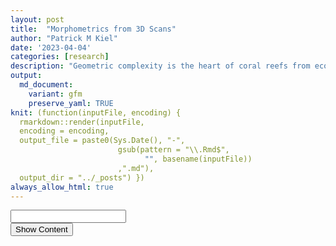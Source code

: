 ```yaml
---
layout: post
title:  "Morphometrics from 3D Scans"
author: "Patrick M Kiel"
date: '2023-04-04'
categories: [research]
description: "Geometric complexity is the heart of coral reefs from ecosystem to organismal scales. Here, I provide an outline to apply morphometrics to 3D scans of coral fragments and relate the morphology to growth rates and ocen acidification sensitivity."
output:
  md_document:
    variant: gfm
    preserve_yaml: TRUE
knit: (function(inputFile, encoding) {
  rmarkdown::render(inputFile, 
  encoding = encoding, 
  output_file = paste0(Sys.Date(), "-",
                        gsub(pattern = "\\.Rmd$",
                              "", basename(inputFile))
                        ,".md"), 
  output_dir = "../_posts") })
always_allow_html: true
---
```


<script type="text/javascript">

window.onload = function() {
    //query string in the password
    const urlParams = new URLSearchParams(window.location.search);
    const pass = urlParams.get('pass')
    document.getElementById("password").value = pass;
};

function verify() {
  <!-- set the password here -->
  if (document.getElementById('password').value === 'ulink') {
    document.getElementById('HIDDENDIV').classList.remove("hidden"); 
    document.getElementById('credentials').classList.add("hidden"); // Hide the div containing the credentials
  } else {
    alert('Invalid Password! You cannot view this content.');
    password.setSelectionRange(0, password.value.length);
  }
  return false;
}
</script>
<style type="text/css">
/*Change content Display */
.hidden {
  display: none;
}

img {
margin: 0 auto;
}
</style>
<!-- The password box -->

<div id="credentials">

<input type="text" id="password" onkeydown="if (event.keyCode == 13) verify()" />
<br/>
<input id="button" type="button" value="Show Content" onclick="verify()" />

</div>

<!-- The content we want to show after password -->
<div id="HIDDENDIV" class="hidden" markdown="1">

<!-- Place all chunks, text, etc here as you would a normal RMarkdown document -->

# Overview

Fractal dimensions (FD) describes space filling of shapes at various
scales and describes surface complexity. While coral colonies and coral
reefs are not strictly fractals, colonial organisms and reef assemblages
share some key characteristics to fractals, including morphological
irregularities, self-similarity and high degrees of space filling. FD
can align with other traditional measurements such as surface area to
volume ratio, rugosity, etc; but FD offers increased information as seen
in the below theoretical example of a coral reef (Fig. 1; Torres-Pulliza
*et al* 2020). This figure illustrates 3 reefs with identical rugosiites
but decreasing fractal dimensions (FD), a \< b \< c.

<h5>
Figure 1. Theoretical comparison of fractal dimension and rugosity
</h5>

![Theoretical fractal
dimension](https://media.springernature.com/lw685/springer-static/image/art%3A10.1038%2Fs41559-020-1281-8/MediaObjects/41559_2020_1281_Fig1_HTML.png)
Many processes (ecological, growth, resistance to stressors, biophysical
pathways with seawater) may scale (linearly, non-linearly/unimodal) with
increased morphological complexity. Therefore, using FD to
quantitatively describe morphological complexity can be informative.
However, its important to note that FD is only a singular metric of
morphological complexity and should be placed in appropriate context.
Since FD only describes space filling at different scales, dissimilar
shapes may share a FD despite rather obvious differences in branching or
size. Nevertheless, FD can play an important role in describing coral
morphology, especially when comparing ecosystems/coral colonies of
approximately the same scale.

Reichert *et al.* (2017) developed an easy to use tool to calculate FD
of a 3D coral colony using the Bouligand-Minkowski method. First, I am
reanalyzing the 3D scanned files from Reichert *et al.* (2017) to ensure
I am using their code correctly. I am using their obj scan files and the
analysis toolbox they released as part of the supplementary material.
The toolbox takes in an obj scan file and produces a txt file with 3
columns: dilation radius, log(dilation radius), and log(influence
volume). Dilation radius is produced for 1 \<= R \<= 20.

<h5>
Figure 2. Example photographs and 3D scans in Reichert et al. 2017
</h5>

![Examles of corals in the
analysis](https://besjournals.onlinelibrary.wiley.com/cms/asset/98018c3c-a06e-4a41-ad6a-3e5cd3b1473e/mee312829-fig-0002-m.png)

Reichert *et al.* (2017) assessed the influence of dilation radii on the
ability to discern inter-and-intraspecific differences among 3d scans
(i.e. does a fractal D tell us if a coral fragment is identical to its
clonemate/conspecific). They tested all integers 3 $\le$ R $\le$ 20, and
found that when R = 8, fractal dimensions had the best ability to
discriminate inter-and-intraspecific differences. Thus, they calculate
and report all fractal dimensions based on a dilation radius of 8.

Given that the toolbox produces dilation radius from 1 $\le$ R $\le$ 20,
you should be able to subset this data frame to just the integers 3
$\le$ R $\le$ 20 or all real numbers 3 $\le$ R $\le$ 20 to calculate and
derive the same values reported in Reichert *et al.* (2017). So I’m
going to do just that.

# Formulas

Reichert *et al.* (2017) use the Bouligand–Minkowski method to estimate
a colony’s fractal dimension as, “it is one of the most accurate methods
for computing fractal dimensions and it is highly sensitive to detecting
small changes in models (Tricot, 1995). Due to its use of Euclidean
distances, the approach is invariant to rotation. Thus, prior
normalization steps are not necessary (Tricot, 1995).”

They define D as,

$$
D = 3 - \lim_{R \to 0} \frac{log(V(R))}{log(R)}  
$$ where R is the dilation radius and V(R) is the influence volume.

Here, you can visualize the measuring principles of the
Bouligand-Minkowski method with increasing dilation radii from
a–\>c. Spheres are located at the vertex of the 3d mesh. Larger radii
progressively fill the volume enclosed by the mesh, resulting in a
larger influence volume. The limit integrates across these spatial
scales (radii a-c) to synthesize a singular characteristic of the mesh’s
complexity.

\` ![Bouligand-Minkowski
Concept](https://besjournals.onlinelibrary.wiley.com/cms/asset/6797afd6-8813-48eb-9457-874fed88814e/mee312829-fig-0001-m.png)

As this is a power law, you can estimate the limit by taking the slope
of the log-log plot that fits the curve log(R) x log(V(R)). Thus, D can
be estimated as 3-m, where m is the slope of the log-log plot.

You can progressively slide the curve from the beginning (R=2) to a
maximum radii, and then calculate the slope over each defined region.
For example, if you wanted to evaluate dilation radii from 2-15, you
would first take the slope of the curve from (0,2), then (0,3), and so
on until (0,15). You would calculate the FD at each R in the series and
evaluate its discriminatory power.The code is as follows,

``` r
  #calculate linear model over the region
  m = lm(log.infl.vol ~ log.dil.rad,
          #filter data to integers only between 3 & 20
          #R is the desired dilation radius
          data = dat %>% filter(dil.rad<= & R))

  #extract the slope
  m$coefficients[[2]]
```

# Example Data

Using the 3D scans from Reichert *et al.* (2017), I independently
calculated the Fractal Dimension using their toolbox. Below is a table
of the data where I exclusively looked at time point 0 data.

<table class="table" style="margin-left: auto; margin-right: auto;">
<caption>
Table 1: Comparison of Fractal Dimensions. I can replicate their FD.
</caption>
<thead>
<tr>
<th style="text-align:left;">
ID
</th>
<th style="text-align:left;">
Species
</th>
<th style="text-align:left;">
Genus
</th>
<th style="text-align:left;">
Colony
</th>
<th style="text-align:right;">
ReichD
</th>
<th style="text-align:right;">
D8
</th>
</tr>
</thead>
<tbody>
<tr>
<td style="text-align:left;">
Ahu_1\_01
</td>
<td style="text-align:left;">
Ahu
</td>
<td style="text-align:left;">
Acropora
</td>
<td style="text-align:left;">
Ahu 1
</td>
<td style="text-align:right;">
1.947933
</td>
<td style="text-align:right;">
1.94793
</td>
</tr>
<tr>
<td style="text-align:left;">
Ahu_1\_02
</td>
<td style="text-align:left;">
Ahu
</td>
<td style="text-align:left;">
Acropora
</td>
<td style="text-align:left;">
Ahu 1
</td>
<td style="text-align:right;">
1.958113
</td>
<td style="text-align:right;">
1.95811
</td>
</tr>
<tr>
<td style="text-align:left;">
Ahu_1\_03
</td>
<td style="text-align:left;">
Ahu
</td>
<td style="text-align:left;">
Acropora
</td>
<td style="text-align:left;">
Ahu 1
</td>
<td style="text-align:right;">
1.956783
</td>
<td style="text-align:right;">
1.95678
</td>
</tr>
<tr>
<td style="text-align:left;">
Ahu_1\_04
</td>
<td style="text-align:left;">
Ahu
</td>
<td style="text-align:left;">
Acropora
</td>
<td style="text-align:left;">
Ahu 1
</td>
<td style="text-align:right;">
1.960783
</td>
<td style="text-align:right;">
1.96078
</td>
</tr>
<tr>
<td style="text-align:left;">
Ahu_1\_06
</td>
<td style="text-align:left;">
Ahu
</td>
<td style="text-align:left;">
Acropora
</td>
<td style="text-align:left;">
Ahu 1
</td>
<td style="text-align:right;">
1.950659
</td>
<td style="text-align:right;">
1.95066
</td>
</tr>
<tr>
<td style="text-align:left;">
Ahu_1\_07
</td>
<td style="text-align:left;">
Ahu
</td>
<td style="text-align:left;">
Acropora
</td>
<td style="text-align:left;">
Ahu 1
</td>
<td style="text-align:right;">
1.954873
</td>
<td style="text-align:right;">
1.95487
</td>
</tr>
<tr>
<td style="text-align:left;">
Ahu_1\_08
</td>
<td style="text-align:left;">
Ahu
</td>
<td style="text-align:left;">
Acropora
</td>
<td style="text-align:left;">
Ahu 1
</td>
<td style="text-align:right;">
1.953186
</td>
<td style="text-align:right;">
1.95319
</td>
</tr>
<tr>
<td style="text-align:left;">
Ahu_2\_01
</td>
<td style="text-align:left;">
Ahu
</td>
<td style="text-align:left;">
Acropora
</td>
<td style="text-align:left;">
Ahu 2
</td>
<td style="text-align:right;">
1.956169
</td>
<td style="text-align:right;">
1.95617
</td>
</tr>
<tr>
<td style="text-align:left;">
Ahu_2\_02
</td>
<td style="text-align:left;">
Ahu
</td>
<td style="text-align:left;">
Acropora
</td>
<td style="text-align:left;">
Ahu 2
</td>
<td style="text-align:right;">
1.962931
</td>
<td style="text-align:right;">
1.96293
</td>
</tr>
<tr>
<td style="text-align:left;">
Ahu_2\_03
</td>
<td style="text-align:left;">
Ahu
</td>
<td style="text-align:left;">
Acropora
</td>
<td style="text-align:left;">
Ahu 2
</td>
<td style="text-align:right;">
1.950780
</td>
<td style="text-align:right;">
1.95078
</td>
</tr>
<tr>
<td style="text-align:left;">
Ahu_2\_04
</td>
<td style="text-align:left;">
Ahu
</td>
<td style="text-align:left;">
Acropora
</td>
<td style="text-align:left;">
Ahu 2
</td>
<td style="text-align:right;">
1.948467
</td>
<td style="text-align:right;">
1.94847
</td>
</tr>
<tr>
<td style="text-align:left;">
Ahu_2\_05
</td>
<td style="text-align:left;">
Ahu
</td>
<td style="text-align:left;">
Acropora
</td>
<td style="text-align:left;">
Ahu 2
</td>
<td style="text-align:right;">
1.957679
</td>
<td style="text-align:right;">
1.95768
</td>
</tr>
<tr>
<td style="text-align:left;">
Ahu_2\_06
</td>
<td style="text-align:left;">
Ahu
</td>
<td style="text-align:left;">
Acropora
</td>
<td style="text-align:left;">
Ahu 2
</td>
<td style="text-align:right;">
1.968450
</td>
<td style="text-align:right;">
1.96845
</td>
</tr>
<tr>
<td style="text-align:left;">
Ahu_2\_07
</td>
<td style="text-align:left;">
Ahu
</td>
<td style="text-align:left;">
Acropora
</td>
<td style="text-align:left;">
Ahu 2
</td>
<td style="text-align:right;">
1.942573
</td>
<td style="text-align:right;">
1.94257
</td>
</tr>
<tr>
<td style="text-align:left;">
Ahu_2\_08
</td>
<td style="text-align:left;">
Ahu
</td>
<td style="text-align:left;">
Acropora
</td>
<td style="text-align:left;">
Ahu 2
</td>
<td style="text-align:right;">
1.944379
</td>
<td style="text-align:right;">
1.94438
</td>
</tr>
<tr>
<td style="text-align:left;">
Ahu_3\_01
</td>
<td style="text-align:left;">
Ahu
</td>
<td style="text-align:left;">
Acropora
</td>
<td style="text-align:left;">
Ahu 3
</td>
<td style="text-align:right;">
1.975106
</td>
<td style="text-align:right;">
1.97511
</td>
</tr>
<tr>
<td style="text-align:left;">
Ahu_3\_02
</td>
<td style="text-align:left;">
Ahu
</td>
<td style="text-align:left;">
Acropora
</td>
<td style="text-align:left;">
Ahu 3
</td>
<td style="text-align:right;">
1.972426
</td>
<td style="text-align:right;">
1.97243
</td>
</tr>
<tr>
<td style="text-align:left;">
Ahu_3\_03
</td>
<td style="text-align:left;">
Ahu
</td>
<td style="text-align:left;">
Acropora
</td>
<td style="text-align:left;">
Ahu 3
</td>
<td style="text-align:right;">
1.972287
</td>
<td style="text-align:right;">
1.97229
</td>
</tr>
<tr>
<td style="text-align:left;">
Ahu_3\_04
</td>
<td style="text-align:left;">
Ahu
</td>
<td style="text-align:left;">
Acropora
</td>
<td style="text-align:left;">
Ahu 3
</td>
<td style="text-align:right;">
1.966668
</td>
<td style="text-align:right;">
1.96667
</td>
</tr>
<tr>
<td style="text-align:left;">
Ahu_3\_05
</td>
<td style="text-align:left;">
Ahu
</td>
<td style="text-align:left;">
Acropora
</td>
<td style="text-align:left;">
Ahu 3
</td>
<td style="text-align:right;">
1.959671
</td>
<td style="text-align:right;">
1.95967
</td>
</tr>
<tr>
<td style="text-align:left;">
Ahu_3\_06
</td>
<td style="text-align:left;">
Ahu
</td>
<td style="text-align:left;">
Acropora
</td>
<td style="text-align:left;">
Ahu 3
</td>
<td style="text-align:right;">
1.978112
</td>
<td style="text-align:right;">
1.97811
</td>
</tr>
<tr>
<td style="text-align:left;">
Ahu_3\_07
</td>
<td style="text-align:left;">
Ahu
</td>
<td style="text-align:left;">
Acropora
</td>
<td style="text-align:left;">
Ahu 3
</td>
<td style="text-align:right;">
1.952993
</td>
<td style="text-align:right;">
1.95299
</td>
</tr>
<tr>
<td style="text-align:left;">
Ami_1\_01
</td>
<td style="text-align:left;">
Ami
</td>
<td style="text-align:left;">
Acropora
</td>
<td style="text-align:left;">
Ami 1
</td>
<td style="text-align:right;">
1.952524
</td>
<td style="text-align:right;">
1.95252
</td>
</tr>
<tr>
<td style="text-align:left;">
Ami_1\_02
</td>
<td style="text-align:left;">
Ami
</td>
<td style="text-align:left;">
Acropora
</td>
<td style="text-align:left;">
Ami 1
</td>
<td style="text-align:right;">
1.965593
</td>
<td style="text-align:right;">
1.96559
</td>
</tr>
<tr>
<td style="text-align:left;">
Ami_1\_03
</td>
<td style="text-align:left;">
Ami
</td>
<td style="text-align:left;">
Acropora
</td>
<td style="text-align:left;">
Ami 1
</td>
<td style="text-align:right;">
1.953116
</td>
<td style="text-align:right;">
1.95312
</td>
</tr>
<tr>
<td style="text-align:left;">
Ami_1\_05
</td>
<td style="text-align:left;">
Ami
</td>
<td style="text-align:left;">
Acropora
</td>
<td style="text-align:left;">
Ami 1
</td>
<td style="text-align:right;">
1.961815
</td>
<td style="text-align:right;">
1.96182
</td>
</tr>
<tr>
<td style="text-align:left;">
Ami_1\_06
</td>
<td style="text-align:left;">
Ami
</td>
<td style="text-align:left;">
Acropora
</td>
<td style="text-align:left;">
Ami 1
</td>
<td style="text-align:right;">
1.964092
</td>
<td style="text-align:right;">
1.96409
</td>
</tr>
<tr>
<td style="text-align:left;">
Ami_1\_07
</td>
<td style="text-align:left;">
Ami
</td>
<td style="text-align:left;">
Acropora
</td>
<td style="text-align:left;">
Ami 1
</td>
<td style="text-align:right;">
1.948878
</td>
<td style="text-align:right;">
1.94888
</td>
</tr>
<tr>
<td style="text-align:left;">
Ami_1\_08
</td>
<td style="text-align:left;">
Ami
</td>
<td style="text-align:left;">
Acropora
</td>
<td style="text-align:left;">
Ami 1
</td>
<td style="text-align:right;">
1.948296
</td>
<td style="text-align:right;">
1.94830
</td>
</tr>
<tr>
<td style="text-align:left;">
Ami_1\_09
</td>
<td style="text-align:left;">
Ami
</td>
<td style="text-align:left;">
Acropora
</td>
<td style="text-align:left;">
Ami 1
</td>
<td style="text-align:right;">
1.959278
</td>
<td style="text-align:right;">
1.95928
</td>
</tr>
<tr>
<td style="text-align:left;">
Ami_2\_01
</td>
<td style="text-align:left;">
Ami
</td>
<td style="text-align:left;">
Acropora
</td>
<td style="text-align:left;">
Ami 2
</td>
<td style="text-align:right;">
1.977577
</td>
<td style="text-align:right;">
1.97758
</td>
</tr>
<tr>
<td style="text-align:left;">
Ami_2\_02
</td>
<td style="text-align:left;">
Ami
</td>
<td style="text-align:left;">
Acropora
</td>
<td style="text-align:left;">
Ami 2
</td>
<td style="text-align:right;">
1.977062
</td>
<td style="text-align:right;">
1.97706
</td>
</tr>
<tr>
<td style="text-align:left;">
Ami_2\_03
</td>
<td style="text-align:left;">
Ami
</td>
<td style="text-align:left;">
Acropora
</td>
<td style="text-align:left;">
Ami 2
</td>
<td style="text-align:right;">
1.977408
</td>
<td style="text-align:right;">
1.97741
</td>
</tr>
<tr>
<td style="text-align:left;">
Ami_2\_04
</td>
<td style="text-align:left;">
Ami
</td>
<td style="text-align:left;">
Acropora
</td>
<td style="text-align:left;">
Ami 2
</td>
<td style="text-align:right;">
1.969991
</td>
<td style="text-align:right;">
1.96999
</td>
</tr>
<tr>
<td style="text-align:left;">
Ami_2\_05
</td>
<td style="text-align:left;">
Ami
</td>
<td style="text-align:left;">
Acropora
</td>
<td style="text-align:left;">
Ami 2
</td>
<td style="text-align:right;">
1.968271
</td>
<td style="text-align:right;">
1.96827
</td>
</tr>
<tr>
<td style="text-align:left;">
Ami_2\_06
</td>
<td style="text-align:left;">
Ami
</td>
<td style="text-align:left;">
Acropora
</td>
<td style="text-align:left;">
Ami 2
</td>
<td style="text-align:right;">
1.975237
</td>
<td style="text-align:right;">
1.97524
</td>
</tr>
<tr>
<td style="text-align:left;">
Ami_3\_01
</td>
<td style="text-align:left;">
Ami
</td>
<td style="text-align:left;">
Acropora
</td>
<td style="text-align:left;">
Ami 3
</td>
<td style="text-align:right;">
1.955278
</td>
<td style="text-align:right;">
1.95528
</td>
</tr>
<tr>
<td style="text-align:left;">
Ami_3\_02
</td>
<td style="text-align:left;">
Ami
</td>
<td style="text-align:left;">
Acropora
</td>
<td style="text-align:left;">
Ami 3
</td>
<td style="text-align:right;">
1.955035
</td>
<td style="text-align:right;">
1.95504
</td>
</tr>
<tr>
<td style="text-align:left;">
Ami_3\_03
</td>
<td style="text-align:left;">
Ami
</td>
<td style="text-align:left;">
Acropora
</td>
<td style="text-align:left;">
Ami 3
</td>
<td style="text-align:right;">
1.958062
</td>
<td style="text-align:right;">
1.95806
</td>
</tr>
<tr>
<td style="text-align:left;">
Ami_3\_04
</td>
<td style="text-align:left;">
Ami
</td>
<td style="text-align:left;">
Acropora
</td>
<td style="text-align:left;">
Ami 3
</td>
<td style="text-align:right;">
1.935490
</td>
<td style="text-align:right;">
1.93549
</td>
</tr>
<tr>
<td style="text-align:left;">
Ami_3\_05
</td>
<td style="text-align:left;">
Ami
</td>
<td style="text-align:left;">
Acropora
</td>
<td style="text-align:left;">
Ami 3
</td>
<td style="text-align:right;">
1.944109
</td>
<td style="text-align:right;">
1.94411
</td>
</tr>
<tr>
<td style="text-align:left;">
Ami_3\_06
</td>
<td style="text-align:left;">
Ami
</td>
<td style="text-align:left;">
Acropora
</td>
<td style="text-align:left;">
Ami 3
</td>
<td style="text-align:right;">
1.945086
</td>
<td style="text-align:right;">
1.94509
</td>
</tr>
<tr>
<td style="text-align:left;">
Ami_3\_07
</td>
<td style="text-align:left;">
Ami
</td>
<td style="text-align:left;">
Acropora
</td>
<td style="text-align:left;">
Ami 3
</td>
<td style="text-align:right;">
1.936752
</td>
<td style="text-align:right;">
1.93675
</td>
</tr>
<tr>
<td style="text-align:left;">
Ami_3\_08
</td>
<td style="text-align:left;">
Ami
</td>
<td style="text-align:left;">
Acropora
</td>
<td style="text-align:left;">
Ami 3
</td>
<td style="text-align:right;">
1.946074
</td>
<td style="text-align:right;">
1.94607
</td>
</tr>
<tr>
<td style="text-align:left;">
Pcy_1\_01
</td>
<td style="text-align:left;">
Pcy
</td>
<td style="text-align:left;">
Porites
</td>
<td style="text-align:left;">
Pcy 1
</td>
<td style="text-align:right;">
1.944737
</td>
<td style="text-align:right;">
1.94474
</td>
</tr>
<tr>
<td style="text-align:left;">
Pcy_1\_02
</td>
<td style="text-align:left;">
Pcy
</td>
<td style="text-align:left;">
Porites
</td>
<td style="text-align:left;">
Pcy 1
</td>
<td style="text-align:right;">
1.935159
</td>
<td style="text-align:right;">
1.93516
</td>
</tr>
<tr>
<td style="text-align:left;">
Pcy_1\_03
</td>
<td style="text-align:left;">
Pcy
</td>
<td style="text-align:left;">
Porites
</td>
<td style="text-align:left;">
Pcy 1
</td>
<td style="text-align:right;">
1.936948
</td>
<td style="text-align:right;">
1.93695
</td>
</tr>
<tr>
<td style="text-align:left;">
Pcy_1\_04
</td>
<td style="text-align:left;">
Pcy
</td>
<td style="text-align:left;">
Porites
</td>
<td style="text-align:left;">
Pcy 1
</td>
<td style="text-align:right;">
1.935638
</td>
<td style="text-align:right;">
1.93564
</td>
</tr>
<tr>
<td style="text-align:left;">
Pcy_1\_05
</td>
<td style="text-align:left;">
Pcy
</td>
<td style="text-align:left;">
Porites
</td>
<td style="text-align:left;">
Pcy 1
</td>
<td style="text-align:right;">
1.936519
</td>
<td style="text-align:right;">
1.93652
</td>
</tr>
<tr>
<td style="text-align:left;">
Pcy_1\_06
</td>
<td style="text-align:left;">
Pcy
</td>
<td style="text-align:left;">
Porites
</td>
<td style="text-align:left;">
Pcy 1
</td>
<td style="text-align:right;">
1.934990
</td>
<td style="text-align:right;">
1.93499
</td>
</tr>
<tr>
<td style="text-align:left;">
Pcy_2\_01
</td>
<td style="text-align:left;">
Pcy
</td>
<td style="text-align:left;">
Porites
</td>
<td style="text-align:left;">
Pcy 2
</td>
<td style="text-align:right;">
1.937472
</td>
<td style="text-align:right;">
1.93747
</td>
</tr>
<tr>
<td style="text-align:left;">
Pcy_2\_02
</td>
<td style="text-align:left;">
Pcy
</td>
<td style="text-align:left;">
Porites
</td>
<td style="text-align:left;">
Pcy 2
</td>
<td style="text-align:right;">
1.926380
</td>
<td style="text-align:right;">
1.92638
</td>
</tr>
<tr>
<td style="text-align:left;">
Pcy_2\_03
</td>
<td style="text-align:left;">
Pcy
</td>
<td style="text-align:left;">
Porites
</td>
<td style="text-align:left;">
Pcy 2
</td>
<td style="text-align:right;">
1.924577
</td>
<td style="text-align:right;">
1.92458
</td>
</tr>
<tr>
<td style="text-align:left;">
Pcy_2\_04
</td>
<td style="text-align:left;">
Pcy
</td>
<td style="text-align:left;">
Porites
</td>
<td style="text-align:left;">
Pcy 2
</td>
<td style="text-align:right;">
1.930265
</td>
<td style="text-align:right;">
1.93027
</td>
</tr>
<tr>
<td style="text-align:left;">
Pcy_2\_05
</td>
<td style="text-align:left;">
Pcy
</td>
<td style="text-align:left;">
Porites
</td>
<td style="text-align:left;">
Pcy 2
</td>
<td style="text-align:right;">
1.945649
</td>
<td style="text-align:right;">
1.94565
</td>
</tr>
<tr>
<td style="text-align:left;">
Pcy_2\_06
</td>
<td style="text-align:left;">
Pcy
</td>
<td style="text-align:left;">
Porites
</td>
<td style="text-align:left;">
Pcy 2
</td>
<td style="text-align:right;">
1.932566
</td>
<td style="text-align:right;">
1.93257
</td>
</tr>
<tr>
<td style="text-align:left;">
Pcy_2\_07
</td>
<td style="text-align:left;">
Pcy
</td>
<td style="text-align:left;">
Porites
</td>
<td style="text-align:left;">
Pcy 2
</td>
<td style="text-align:right;">
1.919607
</td>
<td style="text-align:right;">
1.91961
</td>
</tr>
<tr>
<td style="text-align:left;">
Pcy_3\_01
</td>
<td style="text-align:left;">
Pcy
</td>
<td style="text-align:left;">
Porites
</td>
<td style="text-align:left;">
Pcy 3
</td>
<td style="text-align:right;">
1.930831
</td>
<td style="text-align:right;">
1.93083
</td>
</tr>
<tr>
<td style="text-align:left;">
Pcy_3\_02
</td>
<td style="text-align:left;">
Pcy
</td>
<td style="text-align:left;">
Porites
</td>
<td style="text-align:left;">
Pcy 3
</td>
<td style="text-align:right;">
1.949956
</td>
<td style="text-align:right;">
1.94996
</td>
</tr>
<tr>
<td style="text-align:left;">
Pcy_3\_03
</td>
<td style="text-align:left;">
Pcy
</td>
<td style="text-align:left;">
Porites
</td>
<td style="text-align:left;">
Pcy 3
</td>
<td style="text-align:right;">
1.925206
</td>
<td style="text-align:right;">
1.92521
</td>
</tr>
<tr>
<td style="text-align:left;">
Pcy_3\_04
</td>
<td style="text-align:left;">
Pcy
</td>
<td style="text-align:left;">
Porites
</td>
<td style="text-align:left;">
Pcy 3
</td>
<td style="text-align:right;">
1.936933
</td>
<td style="text-align:right;">
1.93693
</td>
</tr>
<tr>
<td style="text-align:left;">
Pcy_3\_05
</td>
<td style="text-align:left;">
Pcy
</td>
<td style="text-align:left;">
Porites
</td>
<td style="text-align:left;">
Pcy 3
</td>
<td style="text-align:right;">
1.938964
</td>
<td style="text-align:right;">
1.93896
</td>
</tr>
<tr>
<td style="text-align:left;">
Pcy_3\_06
</td>
<td style="text-align:left;">
Pcy
</td>
<td style="text-align:left;">
Porites
</td>
<td style="text-align:left;">
Pcy 3
</td>
<td style="text-align:right;">
1.937276
</td>
<td style="text-align:right;">
1.93728
</td>
</tr>
<tr>
<td style="text-align:left;">
Pcy_3\_07
</td>
<td style="text-align:left;">
Pcy
</td>
<td style="text-align:left;">
Porites
</td>
<td style="text-align:left;">
Pcy 3
</td>
<td style="text-align:right;">
1.943986
</td>
<td style="text-align:right;">
1.94399
</td>
</tr>
<tr>
<td style="text-align:left;">
Pda_1\_01
</td>
<td style="text-align:left;">
Pda
</td>
<td style="text-align:left;">
Pocillopora
</td>
<td style="text-align:left;">
Pda 1
</td>
<td style="text-align:right;">
1.950075
</td>
<td style="text-align:right;">
1.95007
</td>
</tr>
<tr>
<td style="text-align:left;">
Pda_1\_02
</td>
<td style="text-align:left;">
Pda
</td>
<td style="text-align:left;">
Pocillopora
</td>
<td style="text-align:left;">
Pda 1
</td>
<td style="text-align:right;">
1.956012
</td>
<td style="text-align:right;">
1.95601
</td>
</tr>
<tr>
<td style="text-align:left;">
Pda_1\_03
</td>
<td style="text-align:left;">
Pda
</td>
<td style="text-align:left;">
Pocillopora
</td>
<td style="text-align:left;">
Pda 1
</td>
<td style="text-align:right;">
1.946938
</td>
<td style="text-align:right;">
1.94694
</td>
</tr>
<tr>
<td style="text-align:left;">
Pda_1\_04
</td>
<td style="text-align:left;">
Pda
</td>
<td style="text-align:left;">
Pocillopora
</td>
<td style="text-align:left;">
Pda 1
</td>
<td style="text-align:right;">
1.943154
</td>
<td style="text-align:right;">
1.94315
</td>
</tr>
<tr>
<td style="text-align:left;">
Pda_1\_05
</td>
<td style="text-align:left;">
Pda
</td>
<td style="text-align:left;">
Pocillopora
</td>
<td style="text-align:left;">
Pda 1
</td>
<td style="text-align:right;">
1.947336
</td>
<td style="text-align:right;">
1.94734
</td>
</tr>
<tr>
<td style="text-align:left;">
Pda_1\_06
</td>
<td style="text-align:left;">
Pda
</td>
<td style="text-align:left;">
Pocillopora
</td>
<td style="text-align:left;">
Pda 1
</td>
<td style="text-align:right;">
1.952487
</td>
<td style="text-align:right;">
1.95249
</td>
</tr>
<tr>
<td style="text-align:left;">
Pda_2\_01
</td>
<td style="text-align:left;">
Pda
</td>
<td style="text-align:left;">
Pocillopora
</td>
<td style="text-align:left;">
Pda 2
</td>
<td style="text-align:right;">
1.937791
</td>
<td style="text-align:right;">
1.93779
</td>
</tr>
<tr>
<td style="text-align:left;">
Pda_2\_03
</td>
<td style="text-align:left;">
Pda
</td>
<td style="text-align:left;">
Pocillopora
</td>
<td style="text-align:left;">
Pda 2
</td>
<td style="text-align:right;">
1.960746
</td>
<td style="text-align:right;">
1.96075
</td>
</tr>
<tr>
<td style="text-align:left;">
Pda_2\_04
</td>
<td style="text-align:left;">
Pda
</td>
<td style="text-align:left;">
Pocillopora
</td>
<td style="text-align:left;">
Pda 2
</td>
<td style="text-align:right;">
1.936594
</td>
<td style="text-align:right;">
1.93659
</td>
</tr>
<tr>
<td style="text-align:left;">
Pda_2\_05
</td>
<td style="text-align:left;">
Pda
</td>
<td style="text-align:left;">
Pocillopora
</td>
<td style="text-align:left;">
Pda 2
</td>
<td style="text-align:right;">
1.950042
</td>
<td style="text-align:right;">
1.95004
</td>
</tr>
<tr>
<td style="text-align:left;">
Pda_2\_06
</td>
<td style="text-align:left;">
Pda
</td>
<td style="text-align:left;">
Pocillopora
</td>
<td style="text-align:left;">
Pda 2
</td>
<td style="text-align:right;">
1.952868
</td>
<td style="text-align:right;">
1.95287
</td>
</tr>
<tr>
<td style="text-align:left;">
Pda_2\_07
</td>
<td style="text-align:left;">
Pda
</td>
<td style="text-align:left;">
Pocillopora
</td>
<td style="text-align:left;">
Pda 2
</td>
<td style="text-align:right;">
1.952384
</td>
<td style="text-align:right;">
1.95238
</td>
</tr>
<tr>
<td style="text-align:left;">
Pda_3\_01
</td>
<td style="text-align:left;">
Pda
</td>
<td style="text-align:left;">
Pocillopora
</td>
<td style="text-align:left;">
Pda 3
</td>
<td style="text-align:right;">
1.945583
</td>
<td style="text-align:right;">
1.94558
</td>
</tr>
<tr>
<td style="text-align:left;">
Pda_3\_02
</td>
<td style="text-align:left;">
Pda
</td>
<td style="text-align:left;">
Pocillopora
</td>
<td style="text-align:left;">
Pda 3
</td>
<td style="text-align:right;">
1.936259
</td>
<td style="text-align:right;">
1.93626
</td>
</tr>
<tr>
<td style="text-align:left;">
Pda_3\_03
</td>
<td style="text-align:left;">
Pda
</td>
<td style="text-align:left;">
Pocillopora
</td>
<td style="text-align:left;">
Pda 3
</td>
<td style="text-align:right;">
1.950971
</td>
<td style="text-align:right;">
1.95097
</td>
</tr>
<tr>
<td style="text-align:left;">
Pda_3\_05
</td>
<td style="text-align:left;">
Pda
</td>
<td style="text-align:left;">
Pocillopora
</td>
<td style="text-align:left;">
Pda 3
</td>
<td style="text-align:right;">
1.944535
</td>
<td style="text-align:right;">
1.94454
</td>
</tr>
<tr>
<td style="text-align:left;">
Pda_3\_07
</td>
<td style="text-align:left;">
Pda
</td>
<td style="text-align:left;">
Pocillopora
</td>
<td style="text-align:left;">
Pda 3
</td>
<td style="text-align:right;">
1.943428
</td>
<td style="text-align:right;">
1.94343
</td>
</tr>
<tr>
<td style="text-align:left;">
Plu_1\_02
</td>
<td style="text-align:left;">
Plu
</td>
<td style="text-align:left;">
Porites
</td>
<td style="text-align:left;">
Plu 1
</td>
<td style="text-align:right;">
1.915073
</td>
<td style="text-align:right;">
1.91507
</td>
</tr>
<tr>
<td style="text-align:left;">
Plu_1\_03
</td>
<td style="text-align:left;">
Plu
</td>
<td style="text-align:left;">
Porites
</td>
<td style="text-align:left;">
Plu 1
</td>
<td style="text-align:right;">
1.914772
</td>
<td style="text-align:right;">
1.91477
</td>
</tr>
<tr>
<td style="text-align:left;">
Plu_1\_04
</td>
<td style="text-align:left;">
Plu
</td>
<td style="text-align:left;">
Porites
</td>
<td style="text-align:left;">
Plu 1
</td>
<td style="text-align:right;">
1.913889
</td>
<td style="text-align:right;">
1.91389
</td>
</tr>
<tr>
<td style="text-align:left;">
Plu_1\_05
</td>
<td style="text-align:left;">
Plu
</td>
<td style="text-align:left;">
Porites
</td>
<td style="text-align:left;">
Plu 1
</td>
<td style="text-align:right;">
1.926412
</td>
<td style="text-align:right;">
1.92641
</td>
</tr>
<tr>
<td style="text-align:left;">
Plu_1\_06
</td>
<td style="text-align:left;">
Plu
</td>
<td style="text-align:left;">
Porites
</td>
<td style="text-align:left;">
Plu 1
</td>
<td style="text-align:right;">
1.921944
</td>
<td style="text-align:right;">
1.92194
</td>
</tr>
<tr>
<td style="text-align:left;">
Plu_1\_07
</td>
<td style="text-align:left;">
Plu
</td>
<td style="text-align:left;">
Porites
</td>
<td style="text-align:left;">
Plu 1
</td>
<td style="text-align:right;">
1.927036
</td>
<td style="text-align:right;">
1.92704
</td>
</tr>
<tr>
<td style="text-align:left;">
Plu_2\_01
</td>
<td style="text-align:left;">
Plu
</td>
<td style="text-align:left;">
Porites
</td>
<td style="text-align:left;">
Plu 2
</td>
<td style="text-align:right;">
1.924559
</td>
<td style="text-align:right;">
1.92456
</td>
</tr>
<tr>
<td style="text-align:left;">
Plu_2\_02
</td>
<td style="text-align:left;">
Plu
</td>
<td style="text-align:left;">
Porites
</td>
<td style="text-align:left;">
Plu 2
</td>
<td style="text-align:right;">
1.932550
</td>
<td style="text-align:right;">
1.93255
</td>
</tr>
<tr>
<td style="text-align:left;">
Plu_2\_03
</td>
<td style="text-align:left;">
Plu
</td>
<td style="text-align:left;">
Porites
</td>
<td style="text-align:left;">
Plu 2
</td>
<td style="text-align:right;">
1.919497
</td>
<td style="text-align:right;">
1.91950
</td>
</tr>
<tr>
<td style="text-align:left;">
Plu_2\_04
</td>
<td style="text-align:left;">
Plu
</td>
<td style="text-align:left;">
Porites
</td>
<td style="text-align:left;">
Plu 2
</td>
<td style="text-align:right;">
1.933703
</td>
<td style="text-align:right;">
1.93370
</td>
</tr>
<tr>
<td style="text-align:left;">
Plu_2\_05
</td>
<td style="text-align:left;">
Plu
</td>
<td style="text-align:left;">
Porites
</td>
<td style="text-align:left;">
Plu 2
</td>
<td style="text-align:right;">
1.932976
</td>
<td style="text-align:right;">
1.93298
</td>
</tr>
<tr>
<td style="text-align:left;">
Plu_2\_06
</td>
<td style="text-align:left;">
Plu
</td>
<td style="text-align:left;">
Porites
</td>
<td style="text-align:left;">
Plu 2
</td>
<td style="text-align:right;">
1.928865
</td>
<td style="text-align:right;">
1.92886
</td>
</tr>
<tr>
<td style="text-align:left;">
Plu_3\_01
</td>
<td style="text-align:left;">
Plu
</td>
<td style="text-align:left;">
Porites
</td>
<td style="text-align:left;">
Plu 3
</td>
<td style="text-align:right;">
1.925979
</td>
<td style="text-align:right;">
1.92598
</td>
</tr>
<tr>
<td style="text-align:left;">
Plu_3\_02
</td>
<td style="text-align:left;">
Plu
</td>
<td style="text-align:left;">
Porites
</td>
<td style="text-align:left;">
Plu 3
</td>
<td style="text-align:right;">
1.930310
</td>
<td style="text-align:right;">
1.93031
</td>
</tr>
<tr>
<td style="text-align:left;">
Plu_3\_03
</td>
<td style="text-align:left;">
Plu
</td>
<td style="text-align:left;">
Porites
</td>
<td style="text-align:left;">
Plu 3
</td>
<td style="text-align:right;">
1.935038
</td>
<td style="text-align:right;">
1.93504
</td>
</tr>
<tr>
<td style="text-align:left;">
Plu_3\_04
</td>
<td style="text-align:left;">
Plu
</td>
<td style="text-align:left;">
Porites
</td>
<td style="text-align:left;">
Plu 3
</td>
<td style="text-align:right;">
1.923040
</td>
<td style="text-align:right;">
1.92304
</td>
</tr>
<tr>
<td style="text-align:left;">
Plu_3\_05
</td>
<td style="text-align:left;">
Plu
</td>
<td style="text-align:left;">
Porites
</td>
<td style="text-align:left;">
Plu 3
</td>
<td style="text-align:right;">
1.935577
</td>
<td style="text-align:right;">
1.93558
</td>
</tr>
<tr>
<td style="text-align:left;">
Plu_3\_06
</td>
<td style="text-align:left;">
Plu
</td>
<td style="text-align:left;">
Porites
</td>
<td style="text-align:left;">
Plu 3
</td>
<td style="text-align:right;">
1.919738
</td>
<td style="text-align:right;">
1.91974
</td>
</tr>
<tr>
<td style="text-align:left;">
Pve_1\_01
</td>
<td style="text-align:left;">
Pve
</td>
<td style="text-align:left;">
Pocillopora
</td>
<td style="text-align:left;">
Pve 1
</td>
<td style="text-align:right;">
1.966073
</td>
<td style="text-align:right;">
1.96607
</td>
</tr>
<tr>
<td style="text-align:left;">
Pve_1\_02
</td>
<td style="text-align:left;">
Pve
</td>
<td style="text-align:left;">
Pocillopora
</td>
<td style="text-align:left;">
Pve 1
</td>
<td style="text-align:right;">
1.964679
</td>
<td style="text-align:right;">
1.96468
</td>
</tr>
<tr>
<td style="text-align:left;">
Pve_1\_03
</td>
<td style="text-align:left;">
Pve
</td>
<td style="text-align:left;">
Pocillopora
</td>
<td style="text-align:left;">
Pve 1
</td>
<td style="text-align:right;">
1.964669
</td>
<td style="text-align:right;">
1.96467
</td>
</tr>
<tr>
<td style="text-align:left;">
Pve_1\_04
</td>
<td style="text-align:left;">
Pve
</td>
<td style="text-align:left;">
Pocillopora
</td>
<td style="text-align:left;">
Pve 1
</td>
<td style="text-align:right;">
1.960303
</td>
<td style="text-align:right;">
1.96030
</td>
</tr>
<tr>
<td style="text-align:left;">
Pve_1\_05
</td>
<td style="text-align:left;">
Pve
</td>
<td style="text-align:left;">
Pocillopora
</td>
<td style="text-align:left;">
Pve 1
</td>
<td style="text-align:right;">
1.957218
</td>
<td style="text-align:right;">
1.95722
</td>
</tr>
<tr>
<td style="text-align:left;">
Pve_1\_06
</td>
<td style="text-align:left;">
Pve
</td>
<td style="text-align:left;">
Pocillopora
</td>
<td style="text-align:left;">
Pve 1
</td>
<td style="text-align:right;">
1.955084
</td>
<td style="text-align:right;">
1.95508
</td>
</tr>
<tr>
<td style="text-align:left;">
Pve_1\_07
</td>
<td style="text-align:left;">
Pve
</td>
<td style="text-align:left;">
Pocillopora
</td>
<td style="text-align:left;">
Pve 1
</td>
<td style="text-align:right;">
1.955287
</td>
<td style="text-align:right;">
1.95529
</td>
</tr>
<tr>
<td style="text-align:left;">
Pve_1\_08
</td>
<td style="text-align:left;">
Pve
</td>
<td style="text-align:left;">
Pocillopora
</td>
<td style="text-align:left;">
Pve 1
</td>
<td style="text-align:right;">
1.963527
</td>
<td style="text-align:right;">
1.96353
</td>
</tr>
<tr>
<td style="text-align:left;">
Pve_2\_01
</td>
<td style="text-align:left;">
Pve
</td>
<td style="text-align:left;">
Pocillopora
</td>
<td style="text-align:left;">
Pve 2
</td>
<td style="text-align:right;">
1.959375
</td>
<td style="text-align:right;">
1.95938
</td>
</tr>
<tr>
<td style="text-align:left;">
Pve_2\_02
</td>
<td style="text-align:left;">
Pve
</td>
<td style="text-align:left;">
Pocillopora
</td>
<td style="text-align:left;">
Pve 2
</td>
<td style="text-align:right;">
1.950475
</td>
<td style="text-align:right;">
1.95047
</td>
</tr>
<tr>
<td style="text-align:left;">
Pve_2\_03
</td>
<td style="text-align:left;">
Pve
</td>
<td style="text-align:left;">
Pocillopora
</td>
<td style="text-align:left;">
Pve 2
</td>
<td style="text-align:right;">
1.958198
</td>
<td style="text-align:right;">
1.95820
</td>
</tr>
<tr>
<td style="text-align:left;">
Pve_2\_04
</td>
<td style="text-align:left;">
Pve
</td>
<td style="text-align:left;">
Pocillopora
</td>
<td style="text-align:left;">
Pve 2
</td>
<td style="text-align:right;">
1.972118
</td>
<td style="text-align:right;">
1.97212
</td>
</tr>
<tr>
<td style="text-align:left;">
Pve_2\_05
</td>
<td style="text-align:left;">
Pve
</td>
<td style="text-align:left;">
Pocillopora
</td>
<td style="text-align:left;">
Pve 2
</td>
<td style="text-align:right;">
1.957665
</td>
<td style="text-align:right;">
1.95767
</td>
</tr>
<tr>
<td style="text-align:left;">
Pve_2\_06
</td>
<td style="text-align:left;">
Pve
</td>
<td style="text-align:left;">
Pocillopora
</td>
<td style="text-align:left;">
Pve 2
</td>
<td style="text-align:right;">
1.944179
</td>
<td style="text-align:right;">
1.94418
</td>
</tr>
<tr>
<td style="text-align:left;">
Pve_3\_01
</td>
<td style="text-align:left;">
Pve
</td>
<td style="text-align:left;">
Pocillopora
</td>
<td style="text-align:left;">
Pve 3
</td>
<td style="text-align:right;">
1.959757
</td>
<td style="text-align:right;">
1.95976
</td>
</tr>
<tr>
<td style="text-align:left;">
Pve_3\_02
</td>
<td style="text-align:left;">
Pve
</td>
<td style="text-align:left;">
Pocillopora
</td>
<td style="text-align:left;">
Pve 3
</td>
<td style="text-align:right;">
1.952404
</td>
<td style="text-align:right;">
1.95240
</td>
</tr>
<tr>
<td style="text-align:left;">
Pve_3\_03
</td>
<td style="text-align:left;">
Pve
</td>
<td style="text-align:left;">
Pocillopora
</td>
<td style="text-align:left;">
Pve 3
</td>
<td style="text-align:right;">
1.960369
</td>
<td style="text-align:right;">
1.96037
</td>
</tr>
<tr>
<td style="text-align:left;">
Pve_3\_04
</td>
<td style="text-align:left;">
Pve
</td>
<td style="text-align:left;">
Pocillopora
</td>
<td style="text-align:left;">
Pve 3
</td>
<td style="text-align:right;">
1.954793
</td>
<td style="text-align:right;">
1.95479
</td>
</tr>
<tr>
<td style="text-align:left;">
Pve_3\_05
</td>
<td style="text-align:left;">
Pve
</td>
<td style="text-align:left;">
Pocillopora
</td>
<td style="text-align:left;">
Pve 3
</td>
<td style="text-align:right;">
1.949538
</td>
<td style="text-align:right;">
1.94954
</td>
</tr>
<tr>
<td style="text-align:left;">
Pve_3\_06
</td>
<td style="text-align:left;">
Pve
</td>
<td style="text-align:left;">
Pocillopora
</td>
<td style="text-align:left;">
Pve 3
</td>
<td style="text-align:right;">
1.967342
</td>
<td style="text-align:right;">
1.96734
</td>
</tr>
</tbody>
</table>

As you can see, I am calculating their data the same way. So all
calculations are working. Let’s proceed with discriminatory analyses.

## Radii Analysis

I calculated a FD for radii 2-20 to conduct a discriminatory test
similar to the Reichert *et al.* (2017) analysis. They found that r=8
had the highest discriminatory power.

## Interspecific Detection

<h5>
Figure 4. Interspecific discriminaotry power of FD at different radii
</h5>
<img src="/notebook/images/3dmorphometrics/interspecificDiscriminatoryAnalysis-1.png" width="90%" style="display: block; margin: auto;" />
<table class="table" style="margin-left: auto; margin-right: auto;">
<caption>
Table 2: Interspecific radii discriminaotry power. N represents the
number of significantly different pairwise comparisons, and is ordered
by the most signifcant values.
</caption>
<thead>
<tr>
<th style="text-align:right;">
radii
</th>
<th style="text-align:right;">
n
</th>
</tr>
</thead>
<tbody>
<tr>
<td style="text-align:right;">
7
</td>
<td style="text-align:right;">
12
</td>
</tr>
<tr>
<td style="text-align:right;">
8
</td>
<td style="text-align:right;">
12
</td>
</tr>
<tr>
<td style="text-align:right;">
19
</td>
<td style="text-align:right;">
11
</td>
</tr>
<tr>
<td style="text-align:right;">
20
</td>
<td style="text-align:right;">
11
</td>
</tr>
<tr>
<td style="text-align:right;">
3
</td>
<td style="text-align:right;">
10
</td>
</tr>
<tr>
<td style="text-align:right;">
6
</td>
<td style="text-align:right;">
10
</td>
</tr>
<tr>
<td style="text-align:right;">
9
</td>
<td style="text-align:right;">
10
</td>
</tr>
<tr>
<td style="text-align:right;">
18
</td>
<td style="text-align:right;">
10
</td>
</tr>
<tr>
<td style="text-align:right;">
4
</td>
<td style="text-align:right;">
9
</td>
</tr>
<tr>
<td style="text-align:right;">
5
</td>
<td style="text-align:right;">
9
</td>
</tr>
<tr>
<td style="text-align:right;">
10
</td>
<td style="text-align:right;">
9
</td>
</tr>
<tr>
<td style="text-align:right;">
11
</td>
<td style="text-align:right;">
9
</td>
</tr>
<tr>
<td style="text-align:right;">
12
</td>
<td style="text-align:right;">
9
</td>
</tr>
<tr>
<td style="text-align:right;">
13
</td>
<td style="text-align:right;">
9
</td>
</tr>
<tr>
<td style="text-align:right;">
14
</td>
<td style="text-align:right;">
9
</td>
</tr>
<tr>
<td style="text-align:right;">
15
</td>
<td style="text-align:right;">
9
</td>
</tr>
<tr>
<td style="text-align:right;">
16
</td>
<td style="text-align:right;">
9
</td>
</tr>
<tr>
<td style="text-align:right;">
17
</td>
<td style="text-align:right;">
9
</td>
</tr>
<tr>
<td style="text-align:right;">
2
</td>
<td style="text-align:right;">
7
</td>
</tr>
</tbody>
</table>
<table class="table" style="margin-left: auto; margin-right: auto;">
<caption>
Table 3: Avg significance of radii interspecific discriminaotry power.
Radius is the dilation radius, and p.avg is the average signficant
pairwise difference between the 12 groups.
</caption>
<thead>
<tr>
<th style="text-align:right;">
radii
</th>
<th style="text-align:right;">
p.avg
</th>
<th style="text-align:right;">
n
</th>
</tr>
</thead>
<tbody>
<tr>
<td style="text-align:right;">
8
</td>
<td style="text-align:right;">
0.0025290
</td>
<td style="text-align:right;">
12
</td>
</tr>
<tr>
<td style="text-align:right;">
7
</td>
<td style="text-align:right;">
0.0063254
</td>
<td style="text-align:right;">
12
</td>
</tr>
<tr>
<td style="text-align:right;">
20
</td>
<td style="text-align:right;">
0.0035425
</td>
<td style="text-align:right;">
11
</td>
</tr>
<tr>
<td style="text-align:right;">
19
</td>
<td style="text-align:right;">
0.0055155
</td>
<td style="text-align:right;">
11
</td>
</tr>
</tbody>
</table>

Dilation radii of 7 and 8 produce the highest interspecific
discriminatory power. Using these radii, we can differentiate between
all species except: Ahu-Ami, Ahu-Pve, Ami-Pve, Ahu-Pda, Pda-Pve. When
looking at the average pairwise significance from radii 7 and 8, 8
performs better than 7. 19 and 20 follow close behind, with these radii
not being able to discriminate between Ahu and Pda, but there average
pairwise significance is still better than a radii of 8. So we cannot
differentiate the Acroporas and the *Pocillopora verrucosa* with radii
of 7 and 8, and we add *Pocillopora damicornis* to that list when we
change the radii to 19 or 20. **Therefore, we are really only able to
differentiate between the Porites and the branching corals. **

## Intraspecific Detection

Running these tests on only a subset of radii where the n from Table 2
is greater than or equal to 10 (the 8 best performing radii).
<h5>
Figure 5. Intraspecific discriminaotry power of FD at different radii
</h5>
<img src="/notebook/images/3dmorphometrics/intraspecificDiscriminatoryAnalysis-1.png" width="90%" style="display: block; margin: auto;" />
<table class="table" style="margin-left: auto; margin-right: auto;">
<caption>
Table 4: Intraspecific radii discriminaotry power. N represents the
number of significantly different pairwise comparisons, and is ordered
by the most signifcant values.
</caption>
<thead>
<tr>
<th style="text-align:right;">
radii
</th>
<th style="text-align:right;">
n
</th>
</tr>
</thead>
<tbody>
<tr>
<td style="text-align:right;">
19
</td>
<td style="text-align:right;">
11
</td>
</tr>
<tr>
<td style="text-align:right;">
20
</td>
<td style="text-align:right;">
11
</td>
</tr>
<tr>
<td style="text-align:right;">
18
</td>
<td style="text-align:right;">
9
</td>
</tr>
<tr>
<td style="text-align:right;">
9
</td>
<td style="text-align:right;">
6
</td>
</tr>
<tr>
<td style="text-align:right;">
8
</td>
<td style="text-align:right;">
5
</td>
</tr>
<tr>
<td style="text-align:right;">
7
</td>
<td style="text-align:right;">
4
</td>
</tr>
<tr>
<td style="text-align:right;">
6
</td>
<td style="text-align:right;">
3
</td>
</tr>
</tbody>
</table>
<table class="table" style="margin-left: auto; margin-right: auto;">
<caption>
Table 5: Avg significance of radii intraspecific discriminaotry power.
Radius is the dilation radius, and p.avg is the average signficant
pairwise difference between the significantly diffrent groups.
</caption>
<thead>
<tr>
<th style="text-align:right;">
radii
</th>
<th style="text-align:right;">
p.avg
</th>
<th style="text-align:right;">
n
</th>
</tr>
</thead>
<tbody>
<tr>
<td style="text-align:right;">
20
</td>
<td style="text-align:right;">
0.0142110
</td>
<td style="text-align:right;">
11
</td>
</tr>
<tr>
<td style="text-align:right;">
19
</td>
<td style="text-align:right;">
0.0145423
</td>
<td style="text-align:right;">
11
</td>
</tr>
<tr>
<td style="text-align:right;">
18
</td>
<td style="text-align:right;">
0.0067559
</td>
<td style="text-align:right;">
9
</td>
</tr>
<tr>
<td style="text-align:right;">
9
</td>
<td style="text-align:right;">
0.0113366
</td>
<td style="text-align:right;">
6
</td>
</tr>
<tr>
<td style="text-align:right;">
8
</td>
<td style="text-align:right;">
0.0096806
</td>
<td style="text-align:right;">
5
</td>
</tr>
<tr>
<td style="text-align:right;">
7
</td>
<td style="text-align:right;">
0.0127828
</td>
<td style="text-align:right;">
4
</td>
</tr>
<tr>
<td style="text-align:right;">
6
</td>
<td style="text-align:right;">
0.0190583
</td>
<td style="text-align:right;">
3
</td>
</tr>
</tbody>
</table>

For intraspecific differences, dilation radii 19 & 20 produced optimal
results, followed closely behind by 18 (Table 3). This is different from
interspecific variation; 7 and 8 performed much worse here (\< half of
detected pair-wise differences compared to 19,20). 18, 19 and 20 could
detect intraspecific differences in all 6 species, while 7 and 8 could
only detect intraspecific differences in 2 species (Acroporas).
Differences in all 3 Ami colonies could be detected with a radii of 8,
9, 18, 19 or 20, suggesting consistently different morphologies for each
of the colonies of this species. Ahu (6 radii), Pcy (2 r) and Pda (2 r)
could detect 2 pairwise differences, indicating a single colony was
significantly different than the other two.

These results are interesting. While fractal dimensions cannot
distinguish between Acroporas and other branching species, it can
consistently distinguish intraspecific variation among these species,
especially *Acropora humilis*. This might suggest that these species
have plastic morphologies that vary among the population, but that this
variation can be parsed apart by colony-specific morphology. Further,
Reichert *et al.* (2017) report the fractal dimension analyses were
superior in quantifying intraspecific changes of colonies over time
compared to traditional morphological characteristics, indicating that
these analyses are sensitive to small scale changes. Are these colonies
collected from distinct environments, which uniquely shaped the colony
morphology? Are genetics at play? From these data alone, it’s impossible
to tell. But we can begin to explore these questions using my data
below.

The take away from these analyses are: 1. morphological complexity can
be described with fractal dimensions 2. FD can generally discern between
inter- and intra-specific, but its not perfect 3. Dilation radii must be
selected according to resolution of analyses

# Analyzing Our Scans

<h5>
Figure 6. Genotype-specific discriminaotry power of FD at different
radii
</h5>
<img src="/notebook/images/3dmorphometrics/genetSpecificAnalysis-1.png" width="90%" style="display: block; margin: auto;" />
<table class="table" style="margin-left: auto; margin-right: auto;">
<caption>
Table 6: Genotype radii discriminaotry power. Radius is the dilation
radius, and the remaining columns indicate the level and number of
significantly different pair-wise comparisons among the genotypes
</caption>
<thead>
<tr>
<th style="text-align:right;">
radius
</th>
<th style="text-align:right;">
\*\*\*\*
</th>
<th style="text-align:right;">
\*\*\*
</th>
<th style="text-align:right;">
\*\*
</th>
<th style="text-align:right;">

- </th>
  <th style="text-align:right;">
  ns
  </th>
  </tr>
  </thead>
  <tbody>
  <tr>
  <td style="text-align:right;">
  6
  </td>
  <td style="text-align:right;">
  3
  </td>
  <td style="text-align:right;">
  NA
  </td>
  <td style="text-align:right;">
  NA
  </td>
  <td style="text-align:right;">
  NA
  </td>
  <td style="text-align:right;">
  NA
  </td>
  </tr>
  <tr>
  <td style="text-align:right;">
  7
  </td>
  <td style="text-align:right;">
  3
  </td>
  <td style="text-align:right;">
  NA
  </td>
  <td style="text-align:right;">
  NA
  </td>
  <td style="text-align:right;">
  NA
  </td>
  <td style="text-align:right;">
  NA
  </td>
  </tr>
  <tr>
  <td style="text-align:right;">
  8
  </td>
  <td style="text-align:right;">
  3
  </td>
  <td style="text-align:right;">
  NA
  </td>
  <td style="text-align:right;">
  NA
  </td>
  <td style="text-align:right;">
  NA
  </td>
  <td style="text-align:right;">
  NA
  </td>
  </tr>
  <tr>
  <td style="text-align:right;">
  9
  </td>
  <td style="text-align:right;">
  3
  </td>
  <td style="text-align:right;">
  NA
  </td>
  <td style="text-align:right;">
  NA
  </td>
  <td style="text-align:right;">
  NA
  </td>
  <td style="text-align:right;">
  NA
  </td>
  </tr>
  <tr>
  <td style="text-align:right;">
  10
  </td>
  <td style="text-align:right;">
  3
  </td>
  <td style="text-align:right;">
  NA
  </td>
  <td style="text-align:right;">
  NA
  </td>
  <td style="text-align:right;">
  NA
  </td>
  <td style="text-align:right;">
  NA
  </td>
  </tr>
  <tr>
  <td style="text-align:right;">
  11
  </td>
  <td style="text-align:right;">
  3
  </td>
  <td style="text-align:right;">
  NA
  </td>
  <td style="text-align:right;">
  NA
  </td>
  <td style="text-align:right;">
  NA
  </td>
  <td style="text-align:right;">
  NA
  </td>
  </tr>
  <tr>
  <td style="text-align:right;">
  12
  </td>
  <td style="text-align:right;">
  3
  </td>
  <td style="text-align:right;">
  NA
  </td>
  <td style="text-align:right;">
  NA
  </td>
  <td style="text-align:right;">
  NA
  </td>
  <td style="text-align:right;">
  NA
  </td>
  </tr>
  <tr>
  <td style="text-align:right;">
  13
  </td>
  <td style="text-align:right;">
  3
  </td>
  <td style="text-align:right;">
  NA
  </td>
  <td style="text-align:right;">
  NA
  </td>
  <td style="text-align:right;">
  NA
  </td>
  <td style="text-align:right;">
  NA
  </td>
  </tr>
  <tr>
  <td style="text-align:right;">
  14
  </td>
  <td style="text-align:right;">
  3
  </td>
  <td style="text-align:right;">
  NA
  </td>
  <td style="text-align:right;">
  NA
  </td>
  <td style="text-align:right;">
  NA
  </td>
  <td style="text-align:right;">
  NA
  </td>
  </tr>
  <tr>
  <td style="text-align:right;">
  15
  </td>
  <td style="text-align:right;">
  3
  </td>
  <td style="text-align:right;">
  NA
  </td>
  <td style="text-align:right;">
  NA
  </td>
  <td style="text-align:right;">
  NA
  </td>
  <td style="text-align:right;">
  NA
  </td>
  </tr>
  <tr>
  <td style="text-align:right;">
  16
  </td>
  <td style="text-align:right;">
  3
  </td>
  <td style="text-align:right;">
  NA
  </td>
  <td style="text-align:right;">
  NA
  </td>
  <td style="text-align:right;">
  NA
  </td>
  <td style="text-align:right;">
  NA
  </td>
  </tr>
  <tr>
  <td style="text-align:right;">
  17
  </td>
  <td style="text-align:right;">
  3
  </td>
  <td style="text-align:right;">
  NA
  </td>
  <td style="text-align:right;">
  NA
  </td>
  <td style="text-align:right;">
  NA
  </td>
  <td style="text-align:right;">
  NA
  </td>
  </tr>
  <tr>
  <td style="text-align:right;">
  5
  </td>
  <td style="text-align:right;">
  2
  </td>
  <td style="text-align:right;">
  1
  </td>
  <td style="text-align:right;">
  NA
  </td>
  <td style="text-align:right;">
  NA
  </td>
  <td style="text-align:right;">
  NA
  </td>
  </tr>
  <tr>
  <td style="text-align:right;">
  18
  </td>
  <td style="text-align:right;">
  2
  </td>
  <td style="text-align:right;">
  1
  </td>
  <td style="text-align:right;">
  NA
  </td>
  <td style="text-align:right;">
  NA
  </td>
  <td style="text-align:right;">
  NA
  </td>
  </tr>
  <tr>
  <td style="text-align:right;">
  19
  </td>
  <td style="text-align:right;">
  2
  </td>
  <td style="text-align:right;">
  1
  </td>
  <td style="text-align:right;">
  NA
  </td>
  <td style="text-align:right;">
  NA
  </td>
  <td style="text-align:right;">
  NA
  </td>
  </tr>
  <tr>
  <td style="text-align:right;">
  4
  </td>
  <td style="text-align:right;">
  2
  </td>
  <td style="text-align:right;">
  NA
  </td>
  <td style="text-align:right;">
  1
  </td>
  <td style="text-align:right;">
  NA
  </td>
  <td style="text-align:right;">
  NA
  </td>
  </tr>
  <tr>
  <td style="text-align:right;">
  20
  </td>
  <td style="text-align:right;">
  2
  </td>
  <td style="text-align:right;">
  NA
  </td>
  <td style="text-align:right;">
  1
  </td>
  <td style="text-align:right;">
  NA
  </td>
  <td style="text-align:right;">
  NA
  </td>
  </tr>
  <tr>
  <td style="text-align:right;">
  3
  </td>
  <td style="text-align:right;">
  1
  </td>
  <td style="text-align:right;">
  NA
  </td>
  <td style="text-align:right;">
  1
  </td>
  <td style="text-align:right;">
  1
  </td>
  <td style="text-align:right;">
  NA
  </td>
  </tr>
  <tr>
  <td style="text-align:right;">
  2
  </td>
  <td style="text-align:right;">
  NA
  </td>
  <td style="text-align:right;">
  1
  </td>
  <td style="text-align:right;">
  NA
  </td>
  <td style="text-align:right;">
  NA
  </td>
  <td style="text-align:right;">
  2
  </td>
  </tr>
  </tbody>
  </table>

<table class="table" style="margin-left: auto; margin-right: auto;">
<caption>
Table 7: Avg significance of genotype radii discriminaotry power. Radius
is the dilation radius, and p.avg is the average signficant pairwise
difference between the three groups.
</caption>
<thead>
<tr>
<th style="text-align:right;">
radii
</th>
<th style="text-align:right;">
p.avg
</th>
</tr>
</thead>
<tbody>
<tr>
<td style="text-align:right;">
11
</td>
<td style="text-align:right;">
2.00e-07
</td>
</tr>
<tr>
<td style="text-align:right;">
10
</td>
<td style="text-align:right;">
2.00e-07
</td>
</tr>
<tr>
<td style="text-align:right;">
12
</td>
<td style="text-align:right;">
2.00e-07
</td>
</tr>
<tr>
<td style="text-align:right;">
9
</td>
<td style="text-align:right;">
3.00e-07
</td>
</tr>
<tr>
<td style="text-align:right;">
13
</td>
<td style="text-align:right;">
3.00e-07
</td>
</tr>
<tr>
<td style="text-align:right;">
8
</td>
<td style="text-align:right;">
5.00e-07
</td>
</tr>
<tr>
<td style="text-align:right;">
14
</td>
<td style="text-align:right;">
6.00e-07
</td>
</tr>
<tr>
<td style="text-align:right;">
7
</td>
<td style="text-align:right;">
1.40e-06
</td>
</tr>
<tr>
<td style="text-align:right;">
15
</td>
<td style="text-align:right;">
1.40e-06
</td>
</tr>
<tr>
<td style="text-align:right;">
16
</td>
<td style="text-align:right;">
4.00e-06
</td>
</tr>
<tr>
<td style="text-align:right;">
6
</td>
<td style="text-align:right;">
7.10e-06
</td>
</tr>
<tr>
<td style="text-align:right;">
17
</td>
<td style="text-align:right;">
1.33e-05
</td>
</tr>
</tbody>
</table>

Dilation radii 6-17 perform the best and have identical significance
levels. If we take a look at the average pairwise significance between
the 3 groups, using a radius of 11 produces the best results. However,
choosing any radius 6-17 will produce a very significant average p value
\<0.00001, which adds confidence that there is a difference in the
fractal dimensions of these 3 genotypes.

This is interesting because these fragments were picked to be, 1. around
the same size \~7cm, 2. from unique colony in nursery (a tree had \>60
colonies all of one genotype) 3. minimal branching, 1 apical tip

So even though we selected to have visually identical fragments,
genotype specific morphology is evident. Let’s investigate other
classical morphometrics to see if these genotypes were different. For
all analyses below, I am using FD11 as the measurement of FD.

<h5>
Figure 7. Traditional morphometric comparisons of fragment height,
surface area, volume, and surface area:volume ratio
</h5>

<img src="/notebook/images/3dmorphometrics/classicMorphometrics-1.png" width="90%" style="display: block; margin: auto;" />\#
A tibble: 12 x 13 metric data anova results term group1 group2 null.\~1
estim\~2 conf.\~3 <chr> <list> <list> <list> <chr> <chr> <chr> <dbl>
<dbl> <dbl> 1 SA <tibble> <aov> <tibble> genoty\~ AC-2 MB-C 0 -4.42
-8.98 2 SA <tibble> <aov> <tibble> genoty\~ AC-2 SI-A 0 8.48 4.10 3 SA
<tibble> <aov> <tibble> genoty\~ MB-C SI-A 0 12.9 8.47 4 V <tibble>
<aov> <tibble> genoty\~ AC-2 MB-C 0 -0.693 -1.58 5 V <tibble> <aov>
<tibble> genoty\~ AC-2 SI-A 0 1.34 0.479 6 V <tibble> <aov> <tibble>
genoty\~ MB-C SI-A 0 2.03 1.16 7 SA_V <tibble> <aov> <tibble> genoty\~
AC-2 MB-C 0 0.121 -0.380 8 SA_V <tibble> <aov> <tibble> genoty\~ AC-2
SI-A 0 -0.358 -0.840 9 SA_V <tibble> <aov> <tibble> genoty\~ MB-C SI-A 0
-0.479 -0.966 10 H <tibble> <aov> <tibble> genoty\~ AC-2 MB-C 0 -0.263
-0.638 11 H <tibble> <aov> <tibble> genoty\~ AC-2 SI-A 0 -0.118 -0.479
12 H <tibble> <aov> <tibble> genoty\~ MB-C SI-A 0 0.145 -0.220 \# … with
3 more variables: conf.high <dbl>, p.adj <dbl>, p.adj.signif <chr>, \#
and abbreviated variable names 1: null.value, 2: estimate, 3: conf.low

The three genotypes did not have significantly different surface area to
volume ratio or heights. However, there were significant pairwise
differences between surface area and volumes between SI-A and the other
genotypes. Standardizing all growth rates to surface area is therefore
critical for this data.

<h5>
Figure 8. Linear regression of traditional morphometrics to FD
</h5>

<img src="/notebook/images/3dmorphometrics/FD-corrs-1.png" width="90%" style="display: block; margin: auto;" />

There’s a pretty strong relationship between surface area and volume
with FD, with FD explaining about 61% and 44% of the variance in SA and
V, respectively. There is no relationship between height and surface
area to volume ratio with fractal dimension.

<h5>
Figure 9. Avg Daily Growth by (A) Treatment and (B) Genotype
</h5>

<img src="/notebook/images/3dmorphometrics/growthStats-1.png" width="90%" style="display: block; margin: auto;" />

Growth rates are lower than anticipated. This is a combination of
actually depressed growth from what I was expecting and the high
resolution of our 3D scanner where estimated SA is much higher than
usually measured. To try and make comparable, I looked at some other
published work on the ’ol AcDC and found some SA derived from stitched
together images on imajeJ in a Muller et al paper. Their average SA was
\~ 7$cm^2$, which is in comparison to our avg SA \~ 39. If we simply
divide the two and scale the growth rates accordingly, we get an avg
LCO2 growth rate of 0.73 mg/cm^-2/day. However, numerous papers from
NOAA AOML Coral Program lab have used the same 3D scanner setup to
derive growth rates that were higher than what I observed. I do not know
the exact SA from these studies, but they were significantly shorter
than the experiment I ran which may explain the depressed growth rates
(Enochs *et al* 2018 for instance). Nevertheless, the patterns are
interesting and what I will be focussing on.

<h5>
Figure 10. Regression of absolute growth (mg) to (A) surface area and
(B) fractal dimension, separated by treatment group
</h5>
<img src="/notebook/images/3dmorphometrics/gMorphCorrs-1.png" width="90%" style="display: block; margin: auto;" />
<h5>
Figure 11. Regression of daily growth rate (mg/cm^2/day) to (A) surface
area and (B) fractal dimension, separated by treatment group
</h5>

<img src="/notebook/images/3dmorphometrics/gMorphCorrs-2.png" width="90%" style="display: block; margin: auto;" />

Absolute growth scales with both surface area and fractal dimension.
Surface area and FD explain more variance in the HCO2 (69% v 60%) than
the LCO2 (43% v 44%) groups. Overall, surface area explains more
variance in absolute growth than FD, but it is roughly negligible.

When standardizing absolute growth to surface area, an interesting
pattern emerges. Here, the amount of variance in growth rates explained
by FD is nearly twice that of surface area. Further, for the LCO2
groups, none of the variance in growth rates is explained by either of
the morphometrics, which is in contrast to the HCO2 groups where surface
area and FD explain 25% and 47% of the variance, respectively.

We cannot separate SA and FD from each other completely. Since FD
describes how surface area fills space at different scales, it makes
sense that as FD increases, SA will increase as well. Not in a perfect
1:1 relationship, but a general trend. This data, therefore,
demonstrates that resistance to OA (maintained growth rates) is driven
more by fractal dimensions (measurement of surface complexity) than by
total surface area. Further, since SA standardized growth rates still
increased as surface area increased, it is likely that growth rates do
not scale linearly with SA.

# What does this all mean?

Let’s dive into that second plot more and the hypotheses that this data
may support.
<img src="/notebook/images/3dmorphometrics/plotItAgain-1.png" width="90%" style="display: block; margin: auto;" />
This data supports the hypothesis that surface complexity confers
resistance to OA but does not confer increased growth rates under
ambient conditions. This hypothesis aligns closesly with the hypothesis
outlined in Chan *et al.* (2016). Briefly, surface complexity slows
water flow around the colony, thickening the diffusive boundary layer
(DBL) and increasing water residence time in the thin layer directly
surrounding the coral. Therefore, the coral’s metabolism has a greater
influence on the properties of this seawater: during the day this water
will have a higher pH than bulk seawater (photosynthesis) and at night
this water will have a lower pH than bulk seawater (respiration). Coral
metabolism and water residence time is well investigated at the
ecosystem scale where these same properties are at play, but how these
properties play out at the organismal scale remains largely unexplored.
Together, these relative highs and lows create a variable pH environment
that could stress harden a coral where it has adapted and/or acclimated
and can, therefore, better withstand OA. Alternatively, this diel
variability could work in concert with day to night calcification ratios
to enhance daytime calcification to counteract the mean decrease in pH,
effectively ameliorating OA (Enochs *et al.* 2018; Chan & Higgins 2017).

Chan *et al.* (2016) supported this hypothesis by measuring pH changes
in the DBL under different morphologies at different flow rates. They
saw that under low flow velocities and complex morphologies (they did
not quantify complexity, just had 2 different species w/ obvious surface
complexity differences), pH upregulation in the DBL was quite high and
had the potential to ameliorate the effects of OA in the DBL (DBL pH
under OA = DBL pH under ambient due to elevations). These data closely
approximated their modeled pH increases based on photosynthesis and
calcification rates. How these DBL pH increases manifest to growth
rates/OA resistance remains to be seen. Comeau *et al* (2019) measured
pH in DBL (microprobes), pH in calcifying fluids (boron systematics),
and growth rates under different light and flow regimes. For the
*Acropora* congeneric, they did not detect any elevations in DBL pH
during the day, but did detect large decreases during the night.
However, for *Plesiastrea veripora*, they detected a large increase in
DBL pH which increased under OA treatments in low flow identical to the
findings in Chan *et al.* (2016). These same corals did not, however,
have elevated pH in the calcifying fluid or maintain growth rates under
OA. It is important to note that Comeau *et al* (2019) did not have
variable pH treatments and did not measure pH DBL under darkness.

Unfortunately, I was unable to measure the DBL pH with microsensors, and
I did not measure the metabolism of the corals. But, this is the first
dataset I am aware of that has experimental evidence of surface
complexity driving OA resistance. How the potential pH variability
caused by the surface complexity affects calcifying fluid pH as
determined by boron systematics remains to be seen. We should have that
data soon. Comeau *et al.* (2022) used boron systematics to probe the
calcifying fluid pH of corals collected from volcanic CO2 seeps in Papua
New Guinea. These seeps had low, but highly variable pH. The corals from
this environment maintained constant calcifying pH, relative to nearby
controls, despite the low mean pH. The growth rates of these corals are
not known.

# Next steps

I think there is an interesting story here of genotype-specific surface
complexity correlating with OA resistance. First, I’d like to explore
some more metrics of surface complexity from these 3D scans. I’m excited
to finish up the boron chemistry work to see how that plays into this
story. Finally, I’d like to import a characteristic 3D model of each
genotype into a computational model to see if surface complexity
measures due indeed create a thicker DBL. From this model, I can measure
water residence times, expected pH increases, etc.

# References

1.  Chan NCS, Wangpraseurt D, Kühl M, Connolly SR (2016) Flow and coral
    morphology control coral surface pH: Implications for the effects of
    ocean acidification. *Frontiers in Marine Science* 3:1-11.

2.  Chan WY, Eggins SM (2017) Calcification responses to diurnal
    variation in seawater carbonate chemistry by the coral Acropora
    formosa. *Coral Reefs* 36:763–772.

3.  Comeau S, Cornwall CE, Pupier CA, DeCarlo TM, Alessi C, Trehern R,
    McCulloch M (2019) Flow-driven micro-scale pH variability affects
    the physiology of corals and coralline algae under ocean
    acidification. *Scientific Reports* 9:1–12.

4.  Comeau S, Cornwall CE, Shlesinger T, Hoogenboom MO, Mana R,
    McCulloch MT, Rodolfo-Metalpa R (2022) pH variability at volcanic
    CO2 seeps regulates coral calcifying fluid chemistry. *Global Change
    Biology* 28(8):2751–2763.

5.  Enochs IC, Manzello DP, Jones P, Aguilar C, Cohen K, Valentino L,
    Schopmeyer S, Kolodzeij G, Jankulak M, Lirman D (2018) The influence
    of diel carbonate chemistry fluctuations on the calcification rate
    of Acropora cervicornis under present day and future acidification
    conditions. *Journal of Experimental Marine Biology and Ecology*
    506:135–143.

6.  Reichert J, Backes AR, Schubert P, Wilke T (2017) The power of 3D
    fractal dimensions for comparative shape and structural complexity
    analyses of irregularly shaped organisms. *Methods in Ecology and
    Evolution* 8(12):1650–1658.

7.  Torres-Pulliza D, Dornelas MA, Pizarro O, Bewley M, Blowes SA,
    Boutros N, Brambilla V, Chase TJ, Frank G, Friedman A, *et
    al.* (2020) A geometric basis for surface habitat complexity and
    biodiversity. *Nature Ecology & Evolution* 4:1495-1501.

</div>

